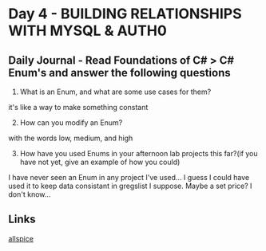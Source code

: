 # Day 4 - BUILDING RELATIONSHIPS WITH MYSQL & AUTH0

## Daily Journal - Read Foundations of C# > C# Enum's and answer the following questions

1. What is an Enum, and what are some use cases for them?

it's like a way to make something constant

2. How can you modify an Enum?

with the words low, medium, and high

3. How have you used Enums in your afternoon lab projects this far?(if you have not yet, give an example of how you could)

I have never seen an Enum in any project I've used... I guess I could have used it to keep data consistant in gregslist I suppose. Maybe a set price? I don't know...

## Links
<!--some comment-->
[allspice](https://github.com/PaytonMacdonald/allspice)
